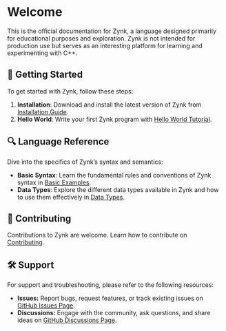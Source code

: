 # Welcome

This is the official documentation for Zynk, a language designed primarily for educational purposes and exploration. Zynk is not intended for production use but serves as an interesting platform for learning and experimenting with C++.

## 🚀 Getting Started

To get started with Zynk, follow these steps:

1. **Installation**: Download and install the latest version of Zynk from [Installation Guide](installation.md).
2. **Hello World**: Write your first Zynk program with [Hello World Tutorial](examples/hello_world.md).

## 🔍 Language Reference

Dive into the specifics of Zynk’s syntax and semantics:

- **Basic Syntax**: Learn the fundamental rules and conventions of Zynk syntax in [Basic Examples](examples/basics.md).
- **Data Types**: Explore the different data types available in Zynk and how to use them effectively in [Data Types](data-types.md).

## 🤝 Contributing

Contributions to Zynk are welcome. Learn how to contribute on [Contributing](contributing.md).

## 🛠️ Support

For support and troubleshooting, please refer to the following resources:

- **Issues:** Report bugs, request features, or track existing issues on [GitHub Issues Page](https://github.com/xXenvy/Zynk/issues).
- **Discussions:** Engage with the community, ask questions, and share ideas on [GitHub Discussions Page](https://github.com/xXenvy/Zynk/discussions).

